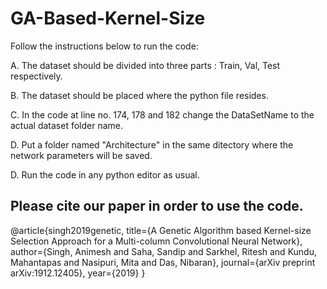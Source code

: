 # GA-Based-Kernel-Size
Follow the instructions below to run the code:

A. The dataset should be divided into three parts : Train, Val, Test respectively.

B. The dataset should be placed where the python file resides.

C. In the code at line no. 174, 178 and 182 change the DataSetName to the actual dataset folder name.

D. Put a folder named "Architecture" in the same ditectory where the network parameters will be saved.

D. Run the code in any python editor as usual.

## Please cite our paper in order to use the code.
@article{singh2019genetic,
  title={A Genetic Algorithm based Kernel-size Selection Approach for a Multi-column Convolutional Neural Network},
  author={Singh, Animesh and Saha, Sandip and Sarkhel, Ritesh and Kundu, Mahantapas and Nasipuri, Mita and Das, Nibaran},
  journal={arXiv preprint arXiv:1912.12405},
  year={2019}
}
